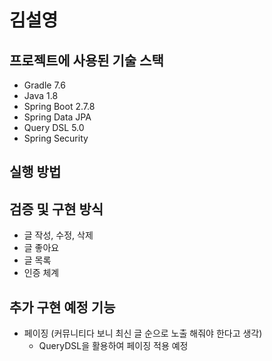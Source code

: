 # 김설영 
## 프로젝트에 사용된 기술 스택
- Gradle 7.6
- Java 1.8
- Spring Boot 2.7.8
- Spring Data JPA
- Query DSL 5.0
- Spring Security 

## 실행 방법

## 검증 및 구현 방식 
- 글 작성, 수정, 삭제 
- 글 좋아요
- 글 목록 
- 인증 체계

## 추가 구현 예정 기능 
- 페이징 (커뮤니티다 보니 최신 글 순으로 노출 해줘야 한다고 생각)
  - QueryDSL을 활용하여 페이징 적용 예정